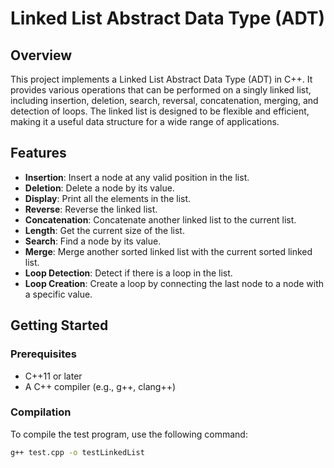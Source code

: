 # Linked List Abstract Data Type (ADT)

## Overview

This project implements a Linked List Abstract Data Type (ADT) in C++. It provides various operations that can be performed on a singly linked list, including insertion, deletion, search, reversal, concatenation, merging, and detection of loops. The linked list is designed to be flexible and efficient, making it a useful data structure for a wide range of applications.

## Features

- **Insertion**: Insert a node at any valid position in the list.
- **Deletion**: Delete a node by its value.
- **Display**: Print all the elements in the list.
- **Reverse**: Reverse the linked list.
- **Concatenation**: Concatenate another linked list to the current list.
- **Length**: Get the current size of the list.
- **Search**: Find a node by its value.
- **Merge**: Merge another sorted linked list with the current sorted linked list.
- **Loop Detection**: Detect if there is a loop in the list.
- **Loop Creation**: Create a loop by connecting the last node to a node with a specific value.

## Getting Started

### Prerequisites

- C++11 or later
- A C++ compiler (e.g., g++, clang++)

### Compilation

To compile the test program, use the following command:

```bash
g++ test.cpp -o testLinkedList

